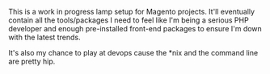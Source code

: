 This is a work in progress lamp setup for Magento projects. It'll eventually contain all the tools/packages I need to feel like I'm being a serious PHP developer and enough pre-installed front-end packages to ensure I'm down with the latest trends.

It's also my chance to play at devops cause the *nix and the command line are pretty hip.
